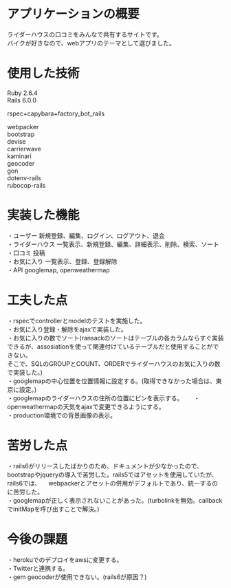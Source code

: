 # アプリケーションの概要  
ライダーハウスの口コミをみんなで共有するサイトです。  
バイクが好きなので、webアプリのテーマとして選びました。　
  
# 使用した技術  
Ruby 2.6.4  
Rails 6.0.0  
  
rspec+capybara+factory_bot_rails  
  
webpacker  
bootstrap  
devise  
carrierwave  
kaminari  
geocoder  
gon  
dotenv-rails  
rubocop-rails  
  
# 実装した機能  
・ユーザー     新規登録、編集、ログイン、ログアウト、退会  
・ライダーハウス 一覧表示、新規登録、編集、詳細表示、削除、検索、ソート  
・口コミ       投稿  
・お気に入り    一覧表示、登録、登録解除  
・API         googlemap, openweathermap  
  
# 工夫した点  
・rspecでcontrollerとmodelのテストを実施した。     
・お気に入り登録・解除をajaxで実装した。      
・お気に入りの数でソート(ransackのソートはテーブルの各カラムならすぐ実装できるが、assosiationを使って関連付けているテーブルだと使用することができない。  
そこで、SQLのGROUPとCOUNT、ORDERでライダーハウスのお気に入りの数で実装した。)    
・googlemapの中心位置を位置情報に設定する。(取得できなかった場合は、東京に設定。)    
・googlemapのライダーハウスの住所の位置にピンを表示する。　　
・openweathermapの天気をajaxで変更できるようにする。  
・production環境での背景画像の表示。  
  
# 苦労した点  
・rails6がリリースしたばかりのため、ドキュメントが少なかったので、bootstrapやjqueryの導入で苦労した。rails5ではアセットを使用していたが、rails6では、
　webpackerとアセットの併用がデフォルトであり、統一するのに苦労した。    
・googlemapが正しく表示されないことがあった。(turbolinkを無効。callbackでinitMapを呼び出すことで解決。)  
  
# 今後の課題   
・herokuでのデプロイをawsに変更する。    
・Twitterと連携する。    
・gem geocoderが使用できない。(rails6が原因？)  
